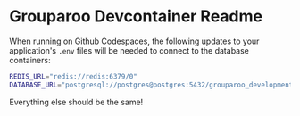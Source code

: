 # Grouparoo Devcontainer Readme

When running on Github Codespaces, the following updates to your application's `.env` files will be needed to connect to the database containers:

```sh
REDIS_URL="redis://redis:6379/0"
DATABASE_URL="postgresql://postgres@postgres:5432/grouparoo_development"
```

Everything else should be the same!
